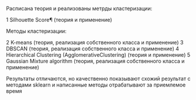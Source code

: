 Расписана теория и реализованы метрды кластеризации:

1 Silhouette Score¶ (теория и применение)

Методы кластеризации:  

2 K-means (теория, реализация собственного класса и применение)
3 DBSCAN (теория, реализация собственного класса и применение)
4 Hierarchical Clustering (AgglomerativeClustering) (теория и применение)
5 Gaussian Mixture algorithm (теория, реализация собственного класса и применение)

Результаты отличаются, но качественно показывают схожий результат с методами sklearn и написанные методы отрабатывают за приемлемое время
